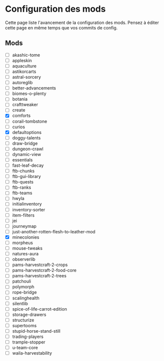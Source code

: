 # Configuration des mods

Cette page liste l'avancement de la configuration des mods.
Pensez à éditer cette page en même temps que vos commits de config.

## Mods

- [ ] akashic-tome
- [ ] appleskin
- [ ] aquaculture
- [ ] astikorcarts
- [ ] astral-sorcery
- [ ] autoreglib
- [ ] better-advancements
- [ ] biomes-o-plenty
- [ ] botania
- [ ] crafttweaker
- [ ] create
- [x] comforts
- [ ] corail-tombstone
- [ ] curios
- [x] defaultoptions
- [ ] doggy-talents
- [ ] draw-bridge
- [ ] dungeon-crawl
- [ ] dynamic-view
- [ ] essentials
- [ ] fast-leaf-decay
- [ ] ftb-chunks
- [ ] ftb-gui-library
- [ ] ftb-quests
- [ ] ftb-ranks
- [ ] ftb-teams
- [ ] hwyla
- [ ] initialinventory
- [ ] inventory-sorter
- [ ] item-filters
- [ ] jei
- [ ] journeymap
- [ ] just-another-rotten-flesh-to-leather-mod
- [x] minecolonies
- [ ] morpheus
- [ ] mouse-tweaks
- [ ] natures-aura
- [ ] observerlib
- [ ] pams-harvestcraft-2-crops
- [ ] pams-harvestcraft-2-food-core
- [ ] pams-harvestcraft-2-trees
- [ ] patchouli
- [ ] polymorph
- [ ] rope-bridge
- [ ] scalinghealth
- [ ] silentlib
- [ ] spice-of-life-carrot-edition
- [ ] storage-drawers
- [ ] structurize
- [ ] supertooms
- [ ] stupid-horse-stand-still
- [ ] trading-players
- [ ] trample-stopper
- [ ] u-team-core
- [ ] waila-harvestability
